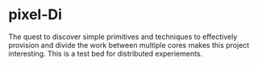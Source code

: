 # pixel-Di
The quest to discover simple primitives and techniques to effectively provision and divide the work between multiple cores makes this project interesting. This is a test bed for distributed experiements.
